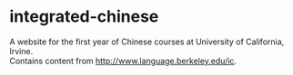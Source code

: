 # integrated-chinese
A website for the first year of Chinese courses at University of California, Irvine.
<br>
Contains content from http://www.language.berkeley.edu/ic.
